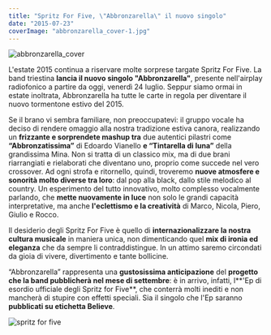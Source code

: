 ```yaml
---
title: "Spritz For Five, \"Abbronzarella\" il nuovo singolo"
date: "2015-07-23"
coverImage: "abbronzarella_cover-1.jpg"
---
```


![abbronzarella_cover](http://tramusicaeparole.com/wp-content/uploads/2015/07/abbronzarella_cover-1024x1024.jpg)

L'estate 2015 continua a riservare molte sorprese targate Spritz For Five. La band triestina **lancia il nuovo singolo "Abbronzarella"**, presente nell'airplay radiofonico a partire da oggi, venerdì 24 luglio. Seppur siamo ormai in estate inoltrata, Abbronzarella ha tutte le carte in regola per diventare il nuovo tormentone estivo del 2015.

Se il brano vi sembra familiare, non preoccupatevi: il gruppo vocale ha deciso di rendere omaggio alla nostra tradizione estiva canora, realizzando un **frizzante e sorprendete mashup tra** due autentici pilastri come **“Abbronzatissima”** di Edoardo Vianello **e “Tintarella di luna”** della grandissima Mina. Non si tratta di un classico mix, ma di due brani riarrangiati e rielaborati che diventano uno, proprio come succede nel vero crossover. Ad ogni strofa e ritornello, quindi, troveremo **nuove atmosfere e sonorità molto diverse tra loro**: dal pop alla black, dallo stile melodico al country. Un esperimento del tutto innovativo, molto complesso vocalmente parlando, che **mette nuovamente in luce** non solo le grandi capacità interpretative, ma anche **l'eclettismo e la creatività** di Marco, Nicola, Piero, Giulio e Rocco.

Il desiderio degli Spritz For Five è quello di **internazionalizzare la nostra cultura musicale** in maniera unica, non dimenticando quel **mix di ironia ed eleganza** che da sempre li contraddistingue. In un attimo saremo circondati da gioia di vivere, divertimento e tante bollicine.

“Abbronzarella” rappresenta una **gustosissima anticipazione** del **progetto che la band pubblicherà nel mese di settembre**: è in arrivo, infatti, l**'Ep di esordio ufficiale degli Spritz for Five**, che conterrà molti inediti e non mancherà di stupire con effetti speciali. Sia il singolo che l'Ep saranno **pubblicati su etichetta Believe**.

![spritz for five](http://tramusicaeparole.com/wp-content/uploads/2015/06/spritz-for-five.jpg)
